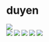 # duyen
![](https://komarev.com/ghpvc/?username=dynji)
\
![](http://github-profile-summary-cards.vercel.app/api/cards/profile-details?username=dynji&theme=default)
![](http://github-profile-summary-cards.vercel.app/api/cards/repos-per-language?username=dynji&theme=default)
![](http://github-profile-summary-cards.vercel.app/api/cards/most-commit-language?username=dynji&theme=default)
![](http://github-profile-summary-cards.vercel.app/api/cards/stats?username=dynji&theme=default)
![](http://github-profile-summary-cards.vercel.app/api/cards/productive-time?username=dynji&theme=default&utcOffset=8)
